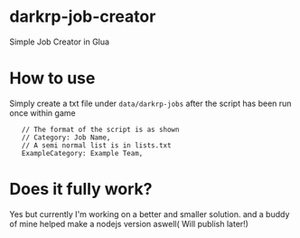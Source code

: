 # darkrp-job-creator
 Simple Job Creator in Glua

# How to use
 Simply create a txt file under ``data/darkrp-jobs`` after the script has been run once within game
 ```
    // The format of the script is as shown
    // Category: Job Name,
    // A semi normal list is in lists.txt
    ExampleCategory: Example Team,
 ```
# Does it fully work?
 Yes but currently I'm working on a better and smaller solution. and a buddy of mine helped make a nodejs version aswell( Will publish later!)